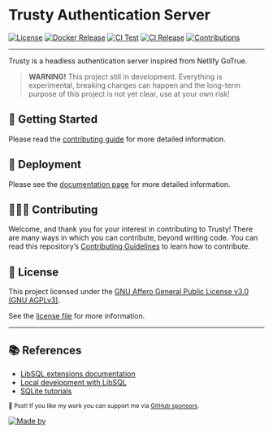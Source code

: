 # Trusty Authentication Server

[![License](https://img.shields.io/github/license/riipandi/trusty?color=blue)](./LICENSE)
[![Docker Release](https://img.shields.io/github/v/release/riipandi/trusty?logo=docker)](https://github.com/riipandi/trusty/pkgs/container/trusty)
[![CI Test](https://github.com/riipandi/trusty/actions/workflows/test.yml/badge.svg)](https://github.com/riipandi/trusty/actions/workflows/test.yml)
[![CI Release](https://github.com/riipandi/trusty/actions/workflows/release.yml/badge.svg)](https://github.com/riipandi/trusty/actions/workflows/release.yml)
[![Contributions](https://img.shields.io/badge/Contributions-welcome-blue.svg?color=gray)](https://github.com/riipandi/trusty/graphs/contributors)

<hr/>

Trusty is a headless authentication server inspired from Netlify GoTrue.

> **WARNING!** This project still in development.
> Everything is experimental, breaking changes can happen and the long-term purpose of this project is not yet clear, use at your own risk!

## 👋 Getting Started

Please read the [contributing guide](./CONTRIBUTING.md) for more detailed information.

## 🚀 Deployment

Please see the [documentation page](https://trusty.netlify.app/docs/getting-started/introduction/) for more detailed information.

## 🧑🏻‍💻 Contributing

Welcome, and thank you for your interest in contributing to Trusty! There are many ways in which you can contribute,
beyond writing code. You can read this repository’s [Contributing Guidelines](./CONTRIBUTING.md) to learn how to contribute.

## 📑 License

This project licensed under the [GNU Affero General Public License v3.0 (GNU AGPLv3)][choosealicense].

See the [license file](./LICENSE) for more information.

---

## 📚 References

- [LibSQL extensions documentation](https://docs.turso.tech/extensions)
- [Local development with LibSQL](https://docs.turso.tech/local-development)
- [SQLite tutorials](https://www.sqlitetutorial.net)

<sub>🤫 Psst! If you like my work you can support me via [GitHub sponsors](https://github.com/sponsors/riipandi).</sub>

[![Made by](https://badgen.net/badge/icon/Made%20by%20Aris%20Ripandi?icon=bitcoin-lightning&label&color=black&labelColor=black)][riipandi-twitter]

[choosealicense]: https://choosealicense.com/licenses/agpl-3.0/
[riipandi-twitter]: https://twitter.com/intent/follow?original_referer=https://ripandis.com&screen_name=riipandi
